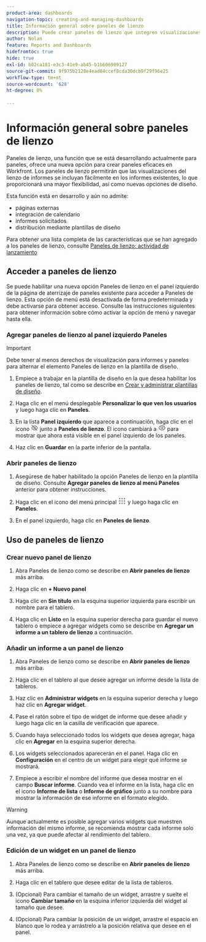 ```yaml
---
product-area: dashboards
navigation-topic: creating-and-managing-dashboards
title: Información general sobre paneles de lienzo
description: Puede crear paneles de lienzo que integren visualizaciones del lienzo de informes con informes tradicionales y que presenten nuevas opciones de diseño.
author: Nolan
feature: Reports and Dashboards
hidefromtoc: true
hide: true
exl-id: b02ca181-e3c3-41e9-ab45-b1b606909127
source-git-commit: 9f975b2128e4ead84ccef8cda30dcb9f29f96e25
workflow-type: tm+mt
source-wordcount: '628'
ht-degree: 0%

---
```


# Información general sobre paneles de lienzo

<!-- Audited: 12/2023 -->

Paneles de lienzo, una función que se está desarrollando actualmente para paneles, ofrece una nueva opción para crear paneles eficaces en Workfront. Los paneles de lienzo permitirán que las visualizaciones del lienzo de informes se incluyan fácilmente en los informes existentes, lo que proporcionará una mayor flexibilidad, así como nuevas opciones de diseño.

Esta función está en desarrollo y aún no admite:
* páginas externas
* integración de calendario
* informes solicitados
* distribución mediante plantillas de diseño

Para obtener una lista completa de las características que se han agregado a los paneles de lienzo, consulte [Paneles de lienzo: actividad de lanzamiento](/help/quicksilver/product-announcements/betas/canvas-dashboards-beta/canvas-dashboards-release-activity.md)

## Acceder a paneles de lienzo

Se puede habilitar una nueva opción Paneles de lienzo en el panel izquierdo de la página de aterrizaje de paneles existente para acceder a Paneles de lienzo. Esta opción de menú está desactivada de forma predeterminada y debe activarse para obtener acceso. Consulte las instrucciones siguientes para obtener información sobre cómo activar la opción de menú y navegar hasta ella.

### Agregar paneles de lienzo al panel izquierdo Paneles

>[!IMPORTANT]
>
>Debe tener al menos derechos de visualización para informes y paneles para alternar el elemento Paneles de lienzo en la plantilla de diseño.

1. Empiece a trabajar en la plantilla de diseño en la que desea habilitar los paneles de lienzo, tal como se describe en [Crear y administrar plantillas de diseño](../../../administration-and-setup/customize-workfront/use-layout-templates/create-and-manage-layout-templates.md).

1. Haga clic en el menú desplegable **Personalizar lo que ven los usuarios** y luego haga clic en **Paneles**.

1. En la lista **Panel izquierdo** que aparece a continuación, haga clic en el icono ![](assets/delete-secondary-nav-item.png) junto a **Paneles de lienzo**. El icono cambiará a ![](assets/add-secondary-nav-item.png) para mostrar que ahora está visible en el panel izquierdo de los paneles.

1. Haz clic en **Guardar** en la parte inferior de la pantalla.

### Abrir paneles de lienzo

1. Asegúrese de haber habilitado la opción Paneles de lienzo en la plantilla de diseño. Consulte **Agregar paneles de lienzo al menú Paneles** anterior para obtener instrucciones.

1. Haga clic en el icono del menú principal ![](assets/main-menu-icon.png) y luego haga clic en **Paneles**.

1. En el panel izquierdo, haga clic en **Paneles de lienzo**.

## Uso de paneles de lienzo

### Crear nuevo panel de lienzo

1. Abra Paneles de lienzo como se describe en **Abrir paneles de lienzo** más arriba.

1. Haga clic en **+ Nuevo panel**

1. Haga clic en **Sin título** en la esquina superior izquierda para escribir un nombre para el tablero.

1. Haga clic en **Listo** en la esquina superior derecha para guardar el nuevo tablero o empiece a agregar widgets como se describe en **Agregar un informe a un tablero de lienzo** a continuación.

### Añadir un informe a un panel de lienzo

1. Abra Paneles de lienzo como se describe en **Abrir paneles de lienzo** más arriba.

1. Haga clic en el tablero al que desee agregar un informe desde la lista de tableros.

1. Haz clic en **Administrar widgets** en la esquina superior derecha y luego haz clic en **Agregar widget**.

1. Pase el ratón sobre el tipo de widget de informe que desee añadir y luego haga clic en la casilla de verificación que aparece.

1. Cuando haya seleccionado todos los widgets que desea agregar, haga clic en **Agregar** en la esquina superior derecha.

1. Los widgets seleccionados aparecerán en el panel. Haga clic en **Configuración** en el centro de un widget para elegir qué informe se mostrará.

1. Empiece a escribir el nombre del informe que desea mostrar en el campo **Buscar informe**. Cuando vea el informe en la lista, haga clic en el icono **Informe de lista** o **Informe de gráfico** junto a su nombre para mostrar la información de ese informe en el formato elegido.

>[!WARNING]
> Aunque actualmente es posible agregar varios widgets que muestren información del mismo informe, se recomienda mostrar cada informe solo una vez, ya que puede afectar al rendimiento del tablero.

### Edición de un widget en un panel de lienzo

1. Abra Paneles de lienzo como se describe en **Abrir paneles de lienzo** más arriba.

1. Haga clic en el tablero que desee editar de la lista de tableros.

1. (Opcional) Para cambiar el tamaño de un widget, arrastre y suelte el icono **Cambiar tamaño** en la esquina inferior izquierda del widget al tamaño que desee.

1. (Opcional) Para cambiar la posición de un widget, arrastre el espacio en blanco que lo rodea y arrástrelo a la posición relativa que desee en el panel.
